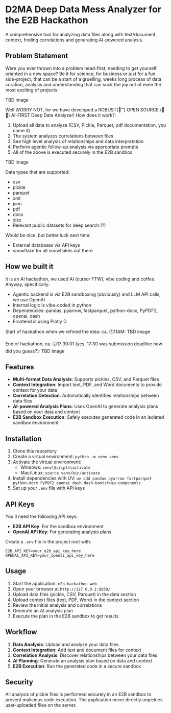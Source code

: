 # D2MA Deep Data Mess Analyzer for the E2B Hackathon

A comprehensive tool for analyzing data files along with text/document context, finding correlations and generating AI-powered analysis.

## Problem Statement
Were you ever thrown into a problem head-first, needing to get yourself oriented in a new space? Be it for science, for business or just for a fun side-project, that can be a start of a gruelling, weeks long process of data curation, analysis and understanding that can suck the joy out of even the most exciting of projects:

TBD image

Well WORRY NOT, for we have developed a ROBUST(🤞™️) OPEN SOURCE (📖😮) AI-FIRST Deep Data Analyzer! How does it work?:
 1) Upload all data to analyze (CSV, Pickle, Parquet, pdf documentation, you name it)
 2) The system analyzes correlations between files
 3) See high level analysis of relationships and data interpretation
 4) Perform agentic follow-up analysis via appropriate prompts
 5) All of the above is executed securely in the E2B sandbox


TBD image

Data types that are supported:
- csv
- pickle
- parquet
- xml
- json
- pdf
- docx
- xlsc
- Relevant public datasets for deep search (?)

Would be nice, but better luck next time:
- External databases via API keys
- snowflake for all snowflakes out there

## How we built it
It is an AI hackathon, we used AI (cursor FTW), vibe coding and coffee. Anyway, specifically:
- Agentic backend is via E2B sandboxing (obviously) and LLM API calls, we use OpenAI
- Internal logic is vibe-coded in python
- Dependencies: pandas, pyarrow, fastparquet, python-docx, PyPDF2, openai, dash
- Frontend is using Plotly D

Start of hackathon when we refined the idea: ca. 🕚11AM:
TBD image

End of hackathon, ca. 🕠17\:30:01 (yes, 17:30 was submission deadline how did you guess?):
TBD image

## Features

- **Multi-format Data Analysis**: Supports pickles, CSV, and Parquet files
- **Context Integration**: Import text, PDF, and Word documents to provide context for your data
- **Correlation Detection**: Automatically identifies relationships between data files
- **AI-powered Analysis Plans**: Uses OpenAI to generate analysis plans based on your data and context
- **E2B Sandbox Execution**: Safely executes generated code in an isolated sandbox environment

## Installation

1. Clone this repository
2. Create a virtual environment: `python -m venv venv`
3. Activate the virtual environment:
   - Windows: `venv\Scripts\activate`
   - Mac/Linux: `source venv/bin/activate`
4. Install dependencies with UV: `uv add pandas pyarrow fastparquet python-docx PyPDF2 openai dash dash-bootstrap-components`
5. Set up your `.env` file with API keys

## API Keys

You'll need the following API keys:
- **E2B API Key**: For the sandbox environment
- **OpenAI API Key**: For generating analysis plans

Create a `.env` file in the project root with:
```
E2B_API_KEY=your_e2b_api_key_here
OPENAI_API_KEY=your_openai_api_key_here
```

## Usage

1. Start the application: `e2b-hackathon web`
2. Open your browser at `http://127.0.0.1:8050/`
3. Upload data files (pickle, CSV, Parquet) in the data section
4. Upload context files (text, PDF, Word) in the context section
5. Review the initial analysis and correlations
6. Generate an AI analysis plan
7. Execute the plan in the E2B sandbox to get results

## Workflow

1. **Data Analysis**: Upload and analyze your data files
2. **Context Integration**: Add text and document files for context
3. **Correlation Analysis**: Discover relationships between your data files
4. **AI Planning**: Generate an analysis plan based on data and context
5. **E2B Execution**: Run the generated code in a secure sandbox

## Security

All analysis of pickle files is performed securely in an E2B sandbox to prevent malicious code execution. The application never directly unpickles user-uploaded files on the server.
